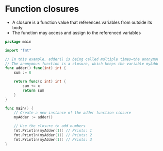# Function closures

* A closure is a function value that references variables from outside its body
* The function may access and assign to the referenced variables

```go
package main

import "fmt"

// In this example, adder() is being called multiple times—the anonymous function is
// The anonymous function is a closure, which keeps the variable myAdder alive
func adder() func(int) int {
	sum := 0

	return func(x int) int {
		sum += x
		return sum
	}
}

func main() {
	// Create a new instance of the adder function closure
	myAdder := adder()

	// Use the closure to add numbers
	fmt.Println(myAdder(1)) // Prints: 1
	fmt.Println(myAdder(1)) // Prints: 2
	fmt.Println(myAdder(1)) // Prints: 3
}
```

